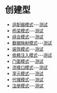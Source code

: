 创建型
===

* [适配器模式](Adapter)---[测试](/tests/Pattern/Structural/Adapter)
* [桥梁模式](Bridge)---[测试](/tests/Pattern/Structural/Bridge)
* [组合模式](Composite)---[测试](/tests/Pattern/Structural/Composite)
* [数据映射模式](DataMapper)---[测试](/tests/Pattern/Structural/DataMapper)
* [装饰模式](Decorator)---[测试](/tests/Pattern/Structural/Decorator)
* [依赖注入模式](DependencyInjection)---[测试](/tests/Pattern/Structural/DependencyInjection)
* [门面模式](Facade)---[测试](/tests/Pattern/Structural/Facade)
* [流接口模式](FluentInterface)---[测试](/tests/Pattern/Structural/FluentInterface)
* [享元模式](Flyweight)---[测试](/tests/Pattern/Structural/Flyweight)
* [代理模式](Proxy)---[测试](/tests/Pattern/Structural/Proxy)
* [注册模式](Registry)---[测试](/tests/Pattern/Structural/Registry)
